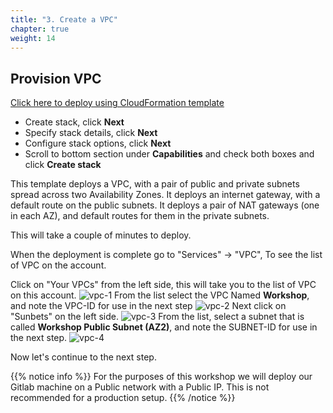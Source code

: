 ```yaml
---
title: "3. Create a VPC"
chapter: true
weight: 14
---
```


## Provision VPC

   [Click here to deploy using CloudFormation template](https://us-west-2.console.aws.amazon.com/cloudformation/home?region=us-west-2#/stacks/create/template?stackName=ModernizationWorkshop-gitlab&templateURL=https://modernization-workshop-bucket.s3-us-west-2.amazonaws.com/cfn/master-stacks/vpc-only.yaml)

   - Create stack, click **Next**
   - Specify stack details, click **Next**
   - Configure stack options, click **Next**
   - Scroll to bottom section under **Capabilities** and check both boxes and click **Create stack**


This template deploys a VPC, with a pair of public and private subnets spread
across two Availability Zones. It deploys an internet gateway, with a default
route on the public subnets. It deploys a pair of NAT gateways (one in each AZ), and default routes for them in the private subnets.

This will take a couple of minutes to deploy.

When the deployment is complete go to "Services" -> "VPC",
To see the list of VPC on the account.

Click on "Your VPCs" from the left side, this will take you to the list of VPC on this account.
![vpc-1](/images/vpc-1.png)
From the list select the VPC Named **Workshop**, and note the VPC-ID for use in the next step
![vpc-2](/images/vpc-2.png)
Next click on "Sunbets" on the left side.
![vpc-3](/images/vpc-3.png)
From the list, select a subnet that is called **Workshop Public Subnet (AZ2)**, and note the SUBNET-ID for use in the next step.
![vpc-4](/images/vpc-4.png)

Now let's continue to the next step.

{{% notice info %}}
For the purposes of this workshop we will deploy our Gitlab machine on a Public network with a Public IP.
This is not recommended for a production setup.
{{% /notice %}}
